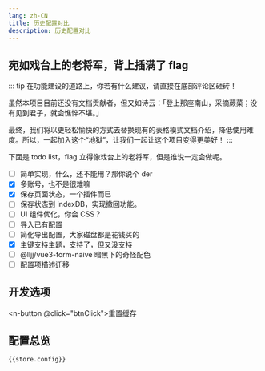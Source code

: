 ```yaml
---
lang: zh-CN
title: 历史配置对比
description: 历史配置对比
---
```


<script setup lang="ts">
import useConfigStore from '@store/config'
const store = useConfigStore()

function btnClick() {
  console.log(window.localStorage.removeItem('config'))
}
</script>

## 宛如戏台上的老将军，背上插满了 flag

::: tip
在功能建设的道路上，你若有什么建议，请直接在底部评论区砸砖！

虽然本项目目前还没有文档贡献者，但又如诗云：「登上那座南山，采摘蕨菜；没有见到君子，就会憔悴不堪。」

最终，我们将以更轻松愉快的方式去替换现有的表格模式文档介绍，降低使用难度。所以，一起加入这个“地狱”，让我们一起让这个项目变得更美好！
:::

下面是 todo list，flag 立得像戏台上的老将军，但是谁说一定会做呢。

- [ ] 简单实现，什么，还不能用？那你说个 der
- [x] 多账号，也不是很难嘛
- [x] 保存页面状态，一个插件而已
- [ ] 保存状态到 indexDB，实现撤回功能。
- [ ] UI 组件优化，你会 CSS？
- [ ] 导入已有配置
- [ ] 简化导出配置，大家磁盘都是花钱买的
- [x] 主键支持主题，支持了，但又没支持
- [ ] @lljj/vue3-form-naive 暗黑下的奇怪配色
- [ ] 配置项描述迁移

## 开发选项

<n-button @click="btnClick">重置缓存</n-button>

## 配置总览

```json-vue
{{store.config}}
```
